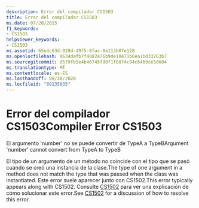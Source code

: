 ```yaml
---
description: Error del compilador CS1503
title: Error del compilador CS1503
ms.date: 07/20/2015
f1_keywords:
- CS1503
helpviewer_keywords:
- CS1503
ms.assetid: 65e4c63d-928d-49f5-8fac-8e113b07e128
ms.openlocfilehash: 0634dafb7f4082476b9de10471b6ea1bd33263b7
ms.sourcegitcommit: d579fb5e4b46745fd0f1f8874c94c6469ce58604
ms.translationtype: MT
ms.contentlocale: es-ES
ms.lasthandoff: 08/30/2020
ms.locfileid: "89135035"
---
```

# <a name="compiler-error-cs1503"></a><span data-ttu-id="82d32-103">Error del compilador CS1503</span><span class="sxs-lookup"><span data-stu-id="82d32-103">Compiler Error CS1503</span></span>
<span data-ttu-id="82d32-104">El argumento 'number' no se puede convertir de TypeA a TypeB</span><span class="sxs-lookup"><span data-stu-id="82d32-104">Argument 'number' cannot convert from TypeA to TypeB</span></span>  
  
 <span data-ttu-id="82d32-105">El tipo de un argumento de un método no coincide con el tipo que se pasó cuando se creó una instancia de la clase.</span><span class="sxs-lookup"><span data-stu-id="82d32-105">The type of one argument in a method does not match the type that was passed when the class was instantiated.</span></span> <span data-ttu-id="82d32-106">Este error suele aparecer junto con CS1502.</span><span class="sxs-lookup"><span data-stu-id="82d32-106">This error typically appears along with CS1502.</span></span> <span data-ttu-id="82d32-107">Consulte [CS1502](../language-reference/compiler-messages/cs1502.md) para ver una explicación de cómo solucionar este error.</span><span class="sxs-lookup"><span data-stu-id="82d32-107">See [CS1502](../language-reference/compiler-messages/cs1502.md) for a discussion of how to resolve this error.</span></span>

